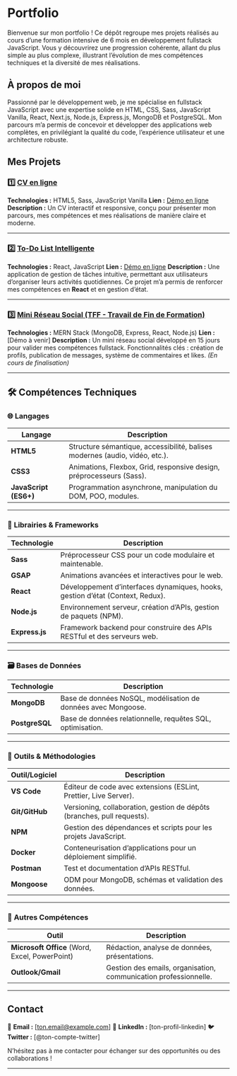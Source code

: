 # Portfolio

Bienvenue sur mon portfolio ! Ce dépôt regroupe mes projets réalisés au cours d’une formation intensive de 6 mois en développement fullstack JavaScript. Vous y découvrirez une progression cohérente, allant du plus simple au plus complexe, illustrant l’évolution de mes compétences techniques et la diversité de mes réalisations.

## À propos de moi

Passionné par le développement web, je me spécialise en fullstack JavaScript avec une expertise solide en HTML, CSS, Sass, JavaScript Vanilla, React, Next.js, Node.js, Express.js, MongoDB et PostgreSQL. Mon parcours m’a permis de concevoir et développer des applications web complètes, en privilégiant la qualité du code, l’expérience utilisateur et une architecture robuste.

## Mes Projets

### 1️⃣ [CV en ligne](https://github.com/CodeRonin-VCO/Resume)
**Technologies :** HTML5, Sass, JavaScript Vanilla
**Lien :** [Démo en ligne](https://coderonin-vco.github.io/Resume/)
**Description :** Un CV interactif et responsive, conçu pour présenter mon parcours, mes compétences et mes réalisations de manière claire et moderne.

---

### 2️⃣ [To-Do List Intelligente](https://github.com/CodeRonin-VCO/to-do-list)
**Technologies :** React, JavaScript
**Lien :** [Démo en ligne](https://coderonin-vco.github.io/to-do-list/)
**Description :** Une application de gestion de tâches intuitive, permettant aux utilisateurs d’organiser leurs activités quotidiennes. Ce projet m’a permis de renforcer mes compétences en **React** et en gestion d’état.

---

### 3️⃣ [Mini Réseau Social (TFF - Travail de Fin de Formation)](https://github.com/CodeRonin-VCO/[nom-du-repo-tff])
**Technologies :** MERN Stack (MongoDB, Express, React, Node.js)
**Lien :** [Démo à venir]
**Description :** Un mini réseau social développé en 15 jours pour valider mes compétences fullstack. Fonctionnalités clés : création de profils, publication de messages, système de commentaires et likes. *(En cours de finalisation)*

---

## 🛠️ Compétences Techniques

### 🌐 **Langages**
| Langage  | Description                                                                 |
|----------|-----------------------------------------------------------------------------|
| **HTML5** | Structure sémantique, accessibilité, balises modernes (audio, vidéo, etc.). |
| **CSS3**  | Animations, Flexbox, Grid, responsive design, préprocesseurs (Sass).       |
| **JavaScript (ES6+)** | Programmation asynchrone, manipulation du DOM, POO, modules.              |

---

### 🧩 **Librairies & Frameworks**
| Technologie  | Description                                                                 |
|--------------|-----------------------------------------------------------------------------|
| **Sass**     | Préprocesseur CSS pour un code modulaire et maintenable.                   |
| **GSAP**     | Animations avancées et interactives pour le web.                           |
| **React**    | Développement d’interfaces dynamiques, hooks, gestion d’état (Context, Redux). |
| **Node.js**  | Environnement serveur, création d’APIs, gestion de paquets (NPM).         |
| **Express.js** | Framework backend pour construire des APIs RESTful et des serveurs web.   |

---

### 🗃️ **Bases de Données**
| Technologie  | Description                                                                 |
|--------------|-----------------------------------------------------------------------------|
| **MongoDB**  | Base de données NoSQL, modélisation de données avec Mongoose.               |
| **PostgreSQL** | Base de données relationnelle, requêtes SQL, optimisation.                 |

---

### 🔧 **Outils & Méthodologies**
| Outil/Logiciel | Description                                                                 |
|----------------|-----------------------------------------------------------------------------|
| **VS Code**    | Éditeur de code avec extensions (ESLint, Prettier, Live Server).           |
| **Git/GitHub** | Versioning, collaboration, gestion de dépôts (branches, pull requests).  |
| **NPM**        | Gestion des dépendances et scripts pour les projets JavaScript.            |
| **Docker**     | Conteneurisation d’applications pour un déploiement simplifié.             |
| **Postman**    | Test et documentation d’APIs RESTful.                                      |
| **Mongoose**   | ODM pour MongoDB, schémas et validation des données.                       |

---

### 📌 **Autres Compétences**
| Outil          | Description                                                                 |
|----------------|-----------------------------------------------------------------------------|
| **Microsoft Office** (Word, Excel, PowerPoint) | Rédaction, analyse de données, présentations.        |
| **Outlook/Gmail** | Gestion des emails, organisation, communication professionnelle.            |

---

## Contact

📩 **Email :** [ton.email@example.com]
🔗 **LinkedIn :** [ton-profil-linkedin]
🐦 **Twitter :** [@ton-compte-twitter]

N’hésitez pas à me contacter pour échanger sur des opportunités ou des collaborations !

---
